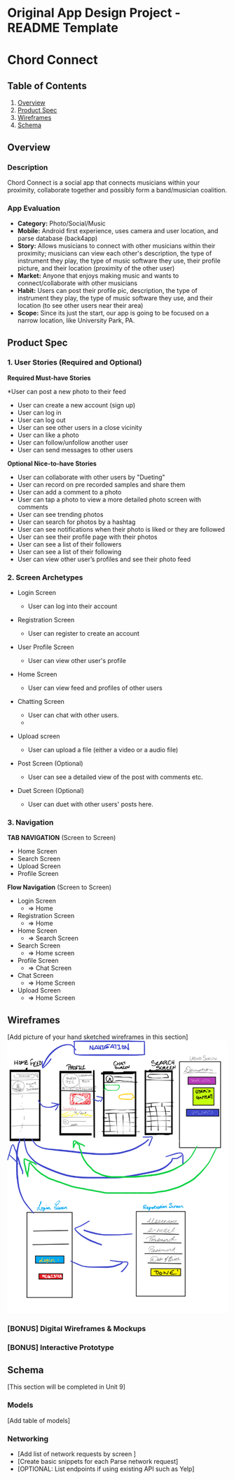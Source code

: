 Original App Design Project - README Template
===

# Chord Connect

## Table of Contents
1. [Overview](#Overview)
1. [Product Spec](#Product-Spec)
1. [Wireframes](#Wireframes)
2. [Schema](#Schema)

## Overview
### Description
Chord Connect is a social app that connects musicians within your proximity, collaborate together and possibly form a band/musician coalition.

### App Evaluation

- **Category:** Photo/Social/Music
- **Mobile:** Android first experience, uses camera and user location, and parse database (back4app)
- **Story:** Allows musicians to connect with other musicians within their proximity; musicians can view each other's description, the type of instrument they play, the type of music software they use, their profile picture, and their location (proximity of the other user)
- **Market:** Anyone that enjoys making music and wants to connect/collaborate with other musicians
- **Habit:** Users can post their profile pic, description, the type of instrument they play, the type of music software they use, and their location (to see other users near their area) 
- **Scope:** Since its just the start, our app is going to be focused on a narrow location, like University Park, PA.

## Product Spec

### 1. User Stories (Required and Optional)

**Required Must-have Stories**

*User can post a new photo to their feed
* User can create a new account (sign up)
* User can log in
* User can log out
* User can see other users in a close vicinity
* User can like a photo
* User can follow/unfollow another user
* User can send messages to other users


**Optional Nice-to-have Stories**

* User can collaborate with other users by "Dueting"
* User can record on pre recorded samples and share them
* User can add a comment to a photo
* User can tap a photo to view a more detailed photo screen with comments
* User can see trending photos
* User can search for photos by a hashtag
* User can see notifications when their photo is liked or they are followed
* User can see their profile page with their photos
* User can see a list of their followers
* User can see a list of their following
* User can view other user’s profiles and see their photo feed


### 2. Screen Archetypes

* Login Screen
   * User can log into their account
  
* Registration Screen
   * User can register to create an account
* User Profile Screen
    * User can view other user's profile

* Home Screen
    * User can view feed and profiles of other users
   
* Chatting Screen
    * User can chat with other users. 
    * 
* Upload screen
    * User can upload a file (either a video or a audio file)

* Post Screen (Optional)
    * User can see a detailed view of the post with comments etc.

* Duet Screen (Optional)
    * User can duet with other users' posts here.


### 3. Navigation


**TAB NAVIGATION** (Screen to Screen)
* Home Screen
* Search Screen
* Upload Screen
* Profile Screen




**Flow Navigation** (Screen to Screen)
* Login Screen
    * => Home
* Registration Screen
    * => Home
* Home Screen
    * => Search Screen
* Search Screen 
    * => Home screen
* Profile Screen
    * => Chat Screen
* Chat Screen
    * => Home Screen
* Upload Screen
    * => Home Screen


## Wireframes
[Add picture of your hand sketched wireframes in this section]
<img src="CODEPATH WIREFRAME.png" width=600>

### [BONUS] Digital Wireframes & Mockups


### [BONUS] Interactive Prototype

## Schema 
[This section will be completed in Unit 9]
### Models
[Add table of models]
### Networking
- [Add list of network requests by screen ]
- [Create basic snippets for each Parse network request]
- [OPTIONAL: List endpoints if using existing API such as Yelp]
